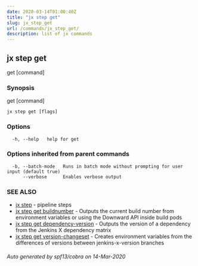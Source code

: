 ```yaml
---
date: 2020-03-14T01:00:40Z
title: "jx step get"
slug: jx_step_get
url: /commands/jx_step_get/
description: list of jx commands
---
```

## jx step get

get [command]

### Synopsis

get [command]

```
jx step get [flags]
```

### Options

```
  -h, --help   help for get
```

### Options inherited from parent commands

```
  -b, --batch-mode   Runs in batch mode without prompting for user input (default true)
      --verbose      Enables verbose output
```

### SEE ALSO

* [jx step](/commands/jx_step/)	 - pipeline steps
* [jx step get buildnumber](/commands/jx_step_get_buildnumber/)	 - Outputs the current build number from environment variables or using the Downward API inside build pods
* [jx step get dependency-version](/commands/jx_step_get_dependency-version/)	 - Outputs the version of a dependency from the Jenkins X dependency matrix
* [jx step get version-changeset](/commands/jx_step_get_version-changeset/)	 - Creates environment variables from the differences of versions between jenkins-x-version branches

###### Auto generated by spf13/cobra on 14-Mar-2020
